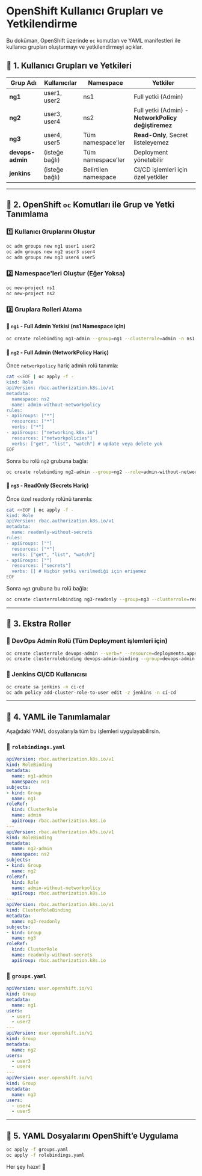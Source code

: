 # OpenShift Kullanıcı Grupları ve Yetkilendirme

Bu doküman, OpenShift üzerinde `oc` komutları ve YAML manifestleri ile kullanıcı grupları oluşturmayı ve yetkilendirmeyi açıklar.

## **📌 1. Kullanıcı Grupları ve Yetkileri**

| Grup Adı  | Kullanıcılar | Namespace | Yetkiler |
|-----------|------------|------------|----------------------------------------|
| **ng1**  | user1, user2 | ns1 | Full yetki (Admin) |
| **ng2**  | user3, user4 | ns2 | Full yetki (Admin) - **NetworkPolicy değiştiremez** |
| **ng3**  | user4, user5 | Tüm namespace’ler | **Read-Only**, Secret listeleyemez |
| **devops-admin**  | (isteğe bağlı) | Tüm namespace’ler | Deployment yönetebilir |
| **jenkins**  | (isteğe bağlı) | Belirtilen namespace | CI/CD işlemleri için özel yetkiler |

---

## **📌 2. OpenShift `oc` Komutları ile Grup ve Yetki Tanımlama**

### **1️⃣ Kullanıcı Gruplarını Oluştur**
```bash
oc adm groups new ng1 user1 user2
oc adm groups new ng2 user3 user4
oc adm groups new ng3 user4 user5
```

### **2️⃣ Namespace'leri Oluştur (Eğer Yoksa)**
```bash
oc new-project ns1
oc new-project ns2
```

### **3️⃣ Gruplara Rolleri Atama**

#### **🔹 `ng1` - Full Admin Yetkisi (ns1 Namespace için)**
```bash
oc create rolebinding ng1-admin --group=ng1 --clusterrole=admin -n ns1
```

#### **🔹 `ng2` - Full Admin (NetworkPolicy Hariç)**
Önce `networkpolicy` hariç admin rolü tanımla:
```bash
cat <<EOF | oc apply -f -
kind: Role
apiVersion: rbac.authorization.k8s.io/v1
metadata:
  namespace: ns2
  name: admin-without-networkpolicy
rules:
- apiGroups: ["*"]
  resources: ["*"]
  verbs: ["*"]
- apiGroups: ["networking.k8s.io"]
  resources: ["networkpolicies"]
  verbs: ["get", "list", "watch"] # update veya delete yok
EOF
```
Sonra bu rolü `ng2` grubuna bağla:
```bash
oc create rolebinding ng2-admin --group=ng2 --role=admin-without-networkpolicy -n ns2
```

#### **🔹 `ng3` - ReadOnly (Secrets Hariç)**
Önce özel readonly rolünü tanımla:
```bash
cat <<EOF | oc apply -f -
kind: Role
apiVersion: rbac.authorization.k8s.io/v1
metadata:
  name: readonly-without-secrets
rules:
- apiGroups: [""]
  resources: ["*"]
  verbs: ["get", "list", "watch"]
- apiGroups: [""]
  resources: ["secrets"]
  verbs: [] # Hiçbir yetki verilmediği için erişemez
EOF
```
Sonra `ng3` grubuna bu rolü bağla:
```bash
oc create clusterrolebinding ng3-readonly --group=ng3 --clusterrole=readonly-without-secrets
```

---

## **📌 3. Ekstra Roller**

### **🔹 DevOps Admin Rolü** (Tüm Deployment işlemleri için)
```bash
oc create clusterrole devops-admin --verb=* --resource=deployments.apps
oc create clusterrolebinding devops-admin-binding --group=devops-admin --clusterrole=devops-admin
```

### **🔹 Jenkins CI/CD Kullanıcısı**
```bash
oc create sa jenkins -n ci-cd
oc adm policy add-cluster-role-to-user edit -z jenkins -n ci-cd
```

---

## **📌 4. YAML ile Tanımlamalar**

Aşağıdaki YAML dosyalarıyla tüm bu işlemleri uygulayabilirsin.

### **🔹 `rolebindings.yaml`**
```yaml
apiVersion: rbac.authorization.k8s.io/v1
kind: RoleBinding
metadata:
  name: ng1-admin
  namespace: ns1
subjects:
- kind: Group
  name: ng1
roleRef:
  kind: ClusterRole
  name: admin
  apiGroup: rbac.authorization.k8s.io
---
apiVersion: rbac.authorization.k8s.io/v1
kind: RoleBinding
metadata:
  name: ng2-admin
  namespace: ns2
subjects:
- kind: Group
  name: ng2
roleRef:
  kind: Role
  name: admin-without-networkpolicy
  apiGroup: rbac.authorization.k8s.io
---
apiVersion: rbac.authorization.k8s.io/v1
kind: ClusterRoleBinding
metadata:
  name: ng3-readonly
subjects:
- kind: Group
  name: ng3
roleRef:
  kind: ClusterRole
  name: readonly-without-secrets
  apiGroup: rbac.authorization.k8s.io
```

### **🔹 `groups.yaml`**
```yaml
apiVersion: user.openshift.io/v1
kind: Group
metadata:
  name: ng1
users:
  - user1
  - user2
---
apiVersion: user.openshift.io/v1
kind: Group
metadata:
  name: ng2
users:
  - user3
  - user4
---
apiVersion: user.openshift.io/v1
kind: Group
metadata:
  name: ng3
users:
  - user4
  - user5
```

---

## **📌 5. YAML Dosyalarını OpenShift’e Uygulama**
```bash
oc apply -f groups.yaml
oc apply -f rolebindings.yaml
```

Her şey hazır! 🚀 

